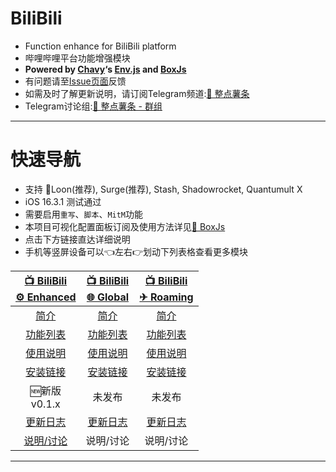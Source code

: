 # BiliBili
  * Function enhance for BiliBili platform
  * 哔哩哔哩平台功能增强模块
  * **Powered by [Chavy](https://github.com/chavyleung)‘s [Env.js](https://github.com/chavyleung/scripts/blob/master/Env.js) and [BoxJs](https://chavyleung.gitbook.io/boxjs/)**
  * 有问题请至[Issue页面](https://github.com/VirgilClyne/BiliBili/issues)反馈
  * 如需及时了解更新说明，请订阅Telegram频道:[🍟 整点薯条](https://t.me/GetSomeFriesChannel)
  * Telegram讨论组:[🍟 整点薯条 - 群组](https://t.me/GetSomeFries)
---
# 快速导航
  * 支持 🎈Loon(推荐), Surge(推荐), Stash, Shadowrocket, Quantumult X
  * iOS 16.3.1 测试通过
  * 需要启用`重写`、`脚本`、`MitM`功能
  * 本项目可视化配置面板订阅及使用方法详见[🧰 BoxJs](../../wiki/🧰-BoxJs)
  * 点击下方链接直达详细说明
  * 手机等竖屏设备可以👈左右👉划动下列表格查看更多模块

| [📺 BiliBili<br>⚙ Enhanced](../../wiki/⚙-Enhanced) | [📺 BiliBili<br>🌐 Global](../../wiki/🌐-Global) | [📺 BiliBili<br>✈ Roaming](../../wiki/✈-Roaming) |
| :---: | :---: | :---: |
| [简介](../../wiki/⚙-Enhanced#简介) | [简介](../../wiki/🌐-Global#简介) | [简介](../../wiki/✈-Roaming#简介) |
| [功能列表](../../wiki/⚙-Enhanced#功能列表) | [功能列表](../../wiki/🌐-Global#功能列表) | [功能列表](../../wiki/✈-Roaming#功能列表) |
| [使用说明](../../wiki/⚙-Enhanced#使用说明) | [使用说明](../../wiki/🌐-Global#使用说明) | [使用说明](../../wiki/✈-Roaming#使用说明) |
| [安装链接](../../wiki/⚙-Enhanced#安装链接) | [安装链接](../../wiki/🌐-Global#安装链接) | [安装链接](../../wiki/✈-Roaming#安装链接) |
| 🆕新版<br>v0.1.x | 未发布 | 未发布 |
| [更新日志](../../wiki/⚙-Enhanced#更新日志) | [更新日志](../../wiki/🌐-Global#更新日志) | [更新日志](../../wiki/✈-Roaming#更新日志) |
| [说明/讨论](https://t.me/GetSomeFriesChannel/) | 说明/讨论 | 说明/讨论 |

---
